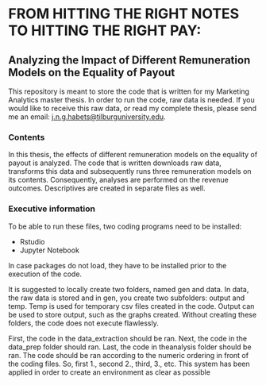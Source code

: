 # FROM HITTING THE RIGHT NOTES TO HITTING THE RIGHT PAY: 
## Analyzing the Impact of Different Remuneration Models on the Equality of Payout

This repository is meant to store the code that is written for my Marketing Analytics master thesis. In order to run the code, raw data is needed. If you would like to receive this raw data, or read my complete thesis, please send me an email: j.n.g.habets@tilburguniversity.edu.

### Contents
In this thesis, the effects of different remuneration models on the equality of payout is analyzed. The code that is written downloads raw data, transforms this data and subsequently runs three remuneration models on its contents. Consequently, analyses are performed on the revenue outcomes. Descriptives are created in separate files as well. 

### Executive information
To be able to run these files, two coding programs need to be installed:
- Rstudio
- Jupyter Notebook

In case packages do not load, they have to be installed prior to the execution of the code. 

It is suggested to locally create two folders, named gen and data. In data, the raw data is stored and in gen, you create two subfolders: output and temp. Temp is used for temporary csv files created in the code. Output can be used to store output, such as the graphs created. Without creating these folders, the code does not execute flawlessly. 

First, the code in the data_extraction should be ran. Next, the code in the data_prep folder should ran. Last, the code in theanalysis folder should be ran. 
The code should be ran according to the numeric ordering in front of the coding files. So, first 1., second 2., third, 3., etc. This system has been applied in order to create an environment as clear as possible 


